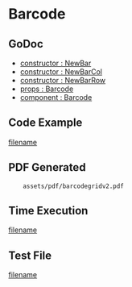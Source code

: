 # Barcode

## GoDoc
* [constructor : NewBar](https://pkg.go.dev/github.com/huabtc/maroto/v2/pkg/components/code#NewBar)
* [constructor : NewBarCol](https://pkg.go.dev/github.com/huabtc/maroto/v2/pkg/components/code#NewBarCol)
* [constructor : NewBarRow](https://pkg.go.dev/github.com/huabtc/maroto/v2/pkg/components/code#NewBarRow)
* [props : Barcode](https://pkg.go.dev/github.com/huabtc/maroto/v2/pkg/props#Barcode)
* [component : Barcode](https://pkg.go.dev/github.com/huabtc/maroto/v2/pkg/components/code#Barcode)

## Code Example
[filename](../../assets/examples/barcodegrid/v2/main.go  ':include :type=code')

## PDF Generated
```pdf
	assets/pdf/barcodegridv2.pdf
```

## Time Execution
[filename](../../assets/text/barcodegridv2.txt  ':include :type=code')

## Test File
[filename](https://raw.githubusercontent.com/johnfercher/maroto/master/test/maroto/examples/barcodegrid.json  ':include :type=code')